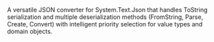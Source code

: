 A versatile JSON converter for System.Text.Json that handles ToString serialization and multiple deserialization methods (FromString, Parse, Create, Convert) with intelligent priority selection for value types and domain objects.
